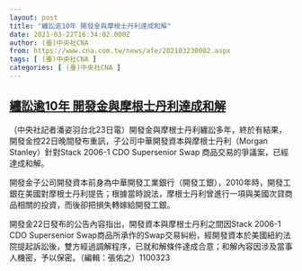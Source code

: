 ```yaml
---
layout: post
title: "纏訟逾10年 開發金與摩根士丹利達成和解"
date: 2021-03-22T16:34:02.000Z
author: (臺)中央社CNA
from: https://www.cna.com.tw/news/afe/202103230002.aspx
tags: [ (臺)中央社CNA ]
categories: [ (臺)中央社CNA ]
---
```

<!--1616430842000-->
[纏訟逾10年 開發金與摩根士丹利達成和解](https://www.cna.com.tw/news/afe/202103230002.aspx)
------

<div>
<div></div><div class="paragraph"><p>（中央社記者潘姿羽台北23日電）開發金與摩根士丹利纏訟多年，終於有結果，開發金控22日晚間發布重訊，子公司中華開發資本與摩根士丹利（Morgan Stanley）針對Stack 2006-1 CDO Supersenior Swap 商品交易的爭議案，已經達成和解。</p><p>開發金子公司開發資本前身為中華開發工業銀行（開發工銀），2010年時，開發工銀在美國對摩根士丹利提告；根據當時說法，摩根士丹利曾進行一項與美國次貸商品相關的投資，而後卻把損失轉嫁給開發工銀。</p><p>開發金22日發布的公告內容指出，開發資本與摩根士丹利之間因Stack 2006-1 CDO Supersenior Swap商品所承作的Swap交易糾紛，經開發資本於美國紐約法院提起訴訟後，雙方經過調解程序，已就和解條件達成合意；和解內容因涉及當事人機密，予以保密。（編輯：張佑之）1100323</p></div>
</div>
